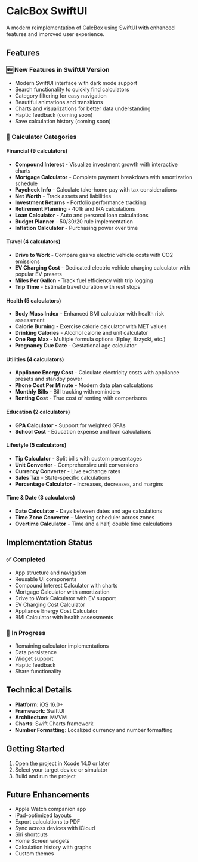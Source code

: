 # CalcBox SwiftUI

A modern reimplementation of CalcBox using SwiftUI with enhanced features and improved user experience.

## Features

### 🆕 New Features in SwiftUI Version
- Modern SwiftUI interface with dark mode support
- Search functionality to quickly find calculators
- Category filtering for easy navigation
- Beautiful animations and transitions
- Charts and visualizations for better data understanding
- Haptic feedback (coming soon)
- Save calculation history (coming soon)

### 📱 Calculator Categories

#### Financial (9 calculators)
- **Compound Interest** - Visualize investment growth with interactive charts
- **Mortgage Calculator** - Complete payment breakdown with amortization schedule
- **Paycheck Info** - Calculate take-home pay with tax considerations
- **Net Worth** - Track assets and liabilities
- **Investment Returns** - Portfolio performance tracking
- **Retirement Planning** - 401k and IRA calculations
- **Loan Calculator** - Auto and personal loan calculations
- **Budget Planner** - 50/30/20 rule implementation
- **Inflation Calculator** - Purchasing power over time

#### Travel (4 calculators)
- **Drive to Work** - Compare gas vs electric vehicle costs with CO2 emissions
- **EV Charging Cost** - Dedicated electric vehicle charging calculator with popular EV presets
- **Miles Per Gallon** - Track fuel efficiency with trip logging
- **Trip Time** - Estimate travel duration with rest stops

#### Health (5 calculators)
- **Body Mass Index** - Enhanced BMI calculator with health risk assessment
- **Calorie Burning** - Exercise calorie calculator with MET values
- **Drinking Calories** - Alcohol calorie and unit calculator
- **One Rep Max** - Multiple formula options (Epley, Brzycki, etc.)
- **Pregnancy Due Date** - Gestational age calculator

#### Utilities (4 calculators)
- **Appliance Energy Cost** - Calculate electricity costs with appliance presets and standby power
- **Phone Cost Per Minute** - Modern data plan calculations
- **Monthly Bills** - Bill tracking with reminders
- **Renting Cost** - True cost of renting with comparisons

#### Education (2 calculators)
- **GPA Calculator** - Support for weighted GPAs
- **School Cost** - Education expense and loan calculations

#### Lifestyle (5 calculators)
- **Tip Calculator** - Split bills with custom percentages
- **Unit Converter** - Comprehensive unit conversions
- **Currency Converter** - Live exchange rates
- **Sales Tax** - State-specific calculations
- **Percentage Calculator** - Increases, decreases, and margins

#### Time & Date (3 calculators)
- **Date Calculator** - Days between dates and age calculations
- **Time Zone Converter** - Meeting scheduler across zones
- **Overtime Calculator** - Time and a half, double time calculations

## Implementation Status

### ✅ Completed
- App structure and navigation
- Reusable UI components
- Compound Interest Calculator with charts
- Mortgage Calculator with amortization
- Drive to Work Calculator with EV support
- EV Charging Cost Calculator
- Appliance Energy Cost Calculator
- BMI Calculator with health assessments

### 🚧 In Progress
- Remaining calculator implementations
- Data persistence
- Widget support
- Haptic feedback
- Share functionality

## Technical Details

- **Platform**: iOS 16.0+
- **Framework**: SwiftUI
- **Architecture**: MVVM
- **Charts**: Swift Charts framework
- **Number Formatting**: Localized currency and number formatting

## Getting Started

1. Open the project in Xcode 14.0 or later
2. Select your target device or simulator
3. Build and run the project

## Future Enhancements

- Apple Watch companion app
- iPad-optimized layouts
- Export calculations to PDF
- Sync across devices with iCloud
- Siri shortcuts
- Home Screen widgets
- Calculation history with graphs
- Custom themes